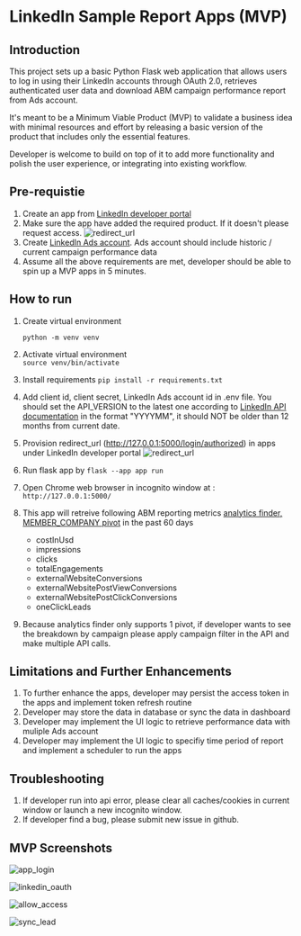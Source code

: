 # LinkedIn Sample Report Apps (MVP)

## Introduction

This project sets up a basic Python Flask web application that allows users to log in using their LinkedIn accounts through OAuth 2.0, retrieves authenticated user data and download ABM campaign performance report from Ads account.

It's meant to be a Minimum Viable Product (MVP) to validate a business idea with minimal resources and effort by releasing a basic version of the product that includes only the essential features.

Developer is welcome to build on top of it to add more functionality and polish the user experience, or integrating into existing workflow.

## Pre-requistie

1. Create an app from [LinkedIn developer portal](https://developer.linkedin.com)
2. Make sure the app have added the required product. If it doesn't please request access. ![redirect_url](screenshots/advertising_api.png)
3. Create [LinkedIn Ads account](https://www.linkedin.com/help/linkedin/answer/a426102/create-an-ad-account-in-campaign-manager-as-a-new-advertiser). Ads account should include historic / current campaign performance data
4. Assume all the above requirements are met, developer should be able to spin up a MVP apps in 5 minutes.

## How to run

1. Create virtual environment

   `python -m venv venv`

2. Activate virtual environment \
   `source venv/bin/activate`

3. Install requirements
   `pip install -r requirements.txt`

4. Add client id, client secret, LinkedIn Ads account id in .env file. You should set the API_VERSION to the latest one according to [LinkedIn API documentation](https://learn.microsoft.com/en-us/linkedin/marketing/integrations/ads-reporting/ads-reporting?view=li-lms-2024-06&tabs=http) in the format "YYYYMM", it should NOT be older than 12 months from current date.

5. Provision redirect_url (http://127.0.0.1:5000/login/authorized) in apps under LinkedIn developer portal
   ![redirect_url](screenshots/redirect_url.png)

6. Run flask app by
   `flask --app app run`

7. Open Chrome web browser in incognito window at :
   `http://127.0.0.1:5000/`

8. This app will retreive following ABM reporting metrics [analytics finder, MEMBER_COMPANY pivot](https://learn.microsoft.com/en-us/linkedin/marketing/integrations/ads-reporting/ads-reporting?view=li-lms-2024-05&tabs=http#statistics-finder) in the past 60 days

   - costInUsd
   - impressions
   - clicks
   - totalEngagements
   - externalWebsiteConversions
   - externalWebsitePostViewConversions
   - externalWebsitePostClickConversions
   - oneClickLeads

9. Because analytics finder only supports 1 pivot, if developer wants to see the breakdown by campaign please apply campaign filter in the API and make multiple API calls.

## Limitations and Further Enhancements

1. To further enhance the apps, developer may persist the access token in the apps and implement token refresh routine
2. Developer may store the data in database or sync the data in dashboard
3. Developer may implement the UI logic to retrieve performance data with muliple Ads account
4. Developer may implement the UI logic to specifiy time period of report and implement a scheduler to run the apps

## Troubleshooting

1. If developer run into api error, please clear all caches/cookies in current window or launch a new incognito window.
2. If developer find a bug, please submit new issue in github.

## MVP Screenshots

![app_login](screenshots/app_login.png)

![linkedin_oauth](screenshots/linkedin_oauth.png)

![allow_access](screenshots/allow_access.png)

![sync_lead](screenshots/report.png)
